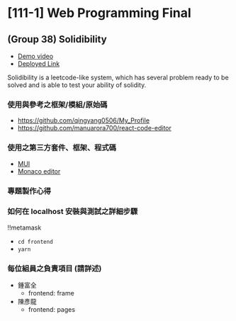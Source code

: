#  [111-1] Web Programming Final
## (Group 38) Solidibility
* [Demo video]()
* [Deployed Link]()

Solidibility is a leetcode-like system, which has several problem ready to be solved and is able to test your ability of solidity.

### 使用與參考之框架/模組/原始碼
* https://github.com/qingyang0506/My_Profile
* https://github.com/manuarora700/react-code-editor

### 使用之第三方套件、框架、程式碼
* [MUI](https://mui.com/)
* [Monaco editor](https://microsoft.github.io/monaco-editor/)

### 專題製作心得

<!-- 以上為須發布在fb的內容 -->

### 如何在 localhost 安裝與測試之詳細步驟
!!metamask
* `cd frontend`
* `yarn`


### 每位組員之負責項目 (請詳述)
* 鍾富全
  * frontend: frame
* 陳彥龍
  * frontend: pages